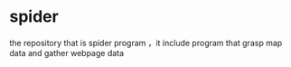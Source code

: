 # spider
the   repository  that is   spider program ，it  include   program that grasp map  data   and gather  webpage  data  
